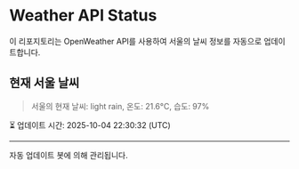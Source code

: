 
# Weather API Status

이 리포지토리는 OpenWeather API를 사용하여 서울의 날씨 정보를 자동으로 업데이트합니다.

## 현재 서울 날씨
> 서울의 현재 날씨: light rain, 온도: 21.6°C, 습도: 97%

⏳ 업데이트 시간: 2025-10-04 22:30:32 (UTC)

---
자동 업데이트 봇에 의해 관리됩니다.

